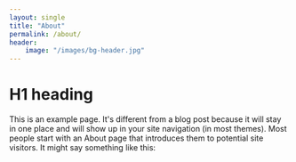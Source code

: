 ```yaml
---
layout: single
title: "About"
permalink: /about/
header:
    image: "/images/bg-header.jpg"
---
```


# H1 heading

This is an example page. It's different from a blog post because it will stay in one place and will show up in your site navigation (in most themes). Most people start with an About page that introduces them to potential site visitors. It might say something like this:


